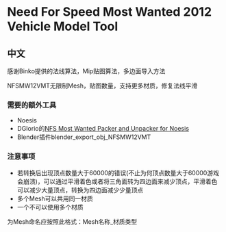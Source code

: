 # Need For Speed Most Wanted 2012 Vehicle Model Tool
## 中文
感谢Binko提供的法线算法，Mip贴图算法，多边面导入方法

NFSMW12VMT无限制Mesh，贴图数量，支持更多材质，修复法线平滑
### 需要的额外工具
+ Noesis
+ DGIorio的[NFS Most Wanted Packer and Unpacker for Noesis](https://cdn.discordapp.com/attachments/635520888204165160/663416960587137024/tool_NFSMW2012_Packer_Unpacker.rar)
+ Blender插件blender_export_obj_NFSMW12VMT
### 注意事项
+ 若转换后出现顶点数量大于60000的错误(不止为何顶点数量大于60000游戏会崩溃)，可以通过平滑着色或者将三角面转为四边面来减少顶点，平滑着色可以减少大量顶点，转换为四边面减少少量顶点
+ 多个Mesh可以共用同一材质
+ 一个不可以使用多个材质

为Mesh命名应按照此格式：Mesh名称_材质类型

